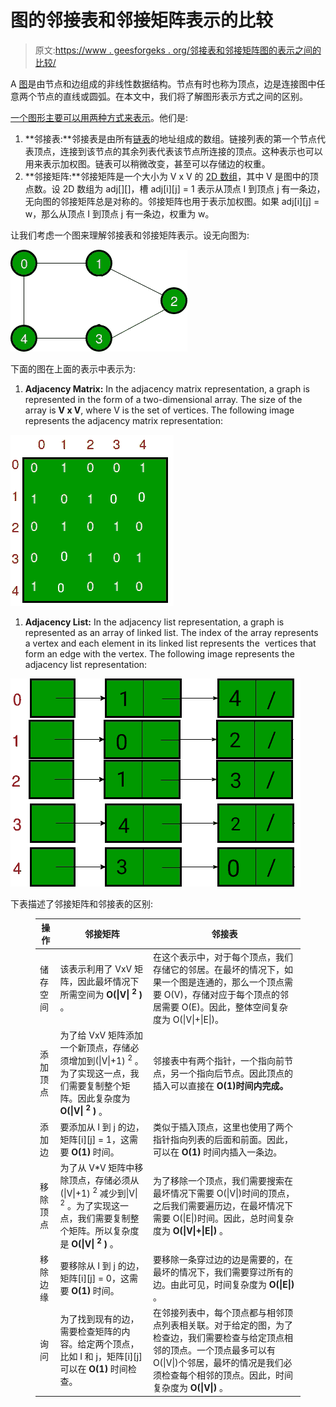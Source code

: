# 图的邻接表和邻接矩阵表示的比较

> 原文:[https://www . geesforgeks . org/邻接表和邻接矩阵图的表示之间的比较/](https://www.geeksforgeeks.org/comparison-between-adjacency-list-and-adjacency-matrix-representation-of-graph/)

A [图](https://www.geeksforgeeks.org/graph-data-structure-and-algorithms/)是由节点和边组成的非线性数据结构。节点有时也称为顶点，边是连接图中任意两个节点的直线或圆弧。在本文中，我们将了解图形表示方式之间的区别。

[一个图形主要可以用两种方式来表示](https://www.geeksforgeeks.org/graph-and-its-representations/)。他们是:

1.  **邻接表:**邻接表是由所有[链表](https://www.geeksforgeeks.org/data-structures/linked-list/)的地址组成的数组。链接列表的第一个节点代表顶点，连接到该节点的其余列表代表该节点所连接的顶点。这种表示也可以用来表示加权图。链表可以稍微改变，甚至可以存储边的权重。
2.  **邻接矩阵:**邻接矩阵是一个大小为 V x V 的 [2D 数组](https://www.geeksforgeeks.org/multidimensional-arrays-in-java/)，其中 V 是图中的顶点数。设 2D 数组为 adj[][]，槽 adj[i][j] = 1 表示从顶点 I 到顶点 j 有一条边，无向图的邻接矩阵总是对称的。邻接矩阵也用于表示加权图。如果 adj[i][j] = w，那么从顶点 I 到顶点 j 有一条边，权重为 w。

让我们考虑一个图来理解邻接表和邻接矩阵表示。设无向图为:

![](img/440058fb2066846217824b6d456cbd4e.png)

下面的图在上面的表示中表示为:

1.  **Adjacency Matrix:** In the adjacency matrix representation, a graph is represented in the form of a two-dimensional array. The size of the array is **V x V**, where V is the set of vertices. The following image represents the adjacency matrix representation: 

![](img/c860527743242678c3e3622380e435d9.png)

1.  **Adjacency List:** In the adjacency list representation, a graph is represented as an array of linked list. The index of the array represents a vertex and each element in its linked list represents the  vertices that form an edge with the vertex. The following image represents the adjacency list representation: 

![](img/7f14815b98fbc1398b5f60906f87838b.png)

下表描述了邻接矩阵和邻接表的区别:

<figure class="table">

| 操作 | 邻接矩阵 | 邻接表 |
| --- | --- | --- |
| 储存空间 | 该表示利用了 VxV 矩阵，因此最坏情况下所需空间为 **O(&#124;V&#124; <sup>2</sup> )** 。 | 在这个表示中，对于每个顶点，我们存储它的邻居。在最坏的情况下，如果一个图是连通的，那么一个顶点需要 O(V)，存储对应于每个顶点的邻居需要 O(E)。因此，整体空间复杂度为 O(&#124;V&#124;+&#124;E&#124;)。 |
| 添加顶点 | 为了给 VxV 矩阵添加一个新顶点，存储必须增加到(&#124;V&#124;+1) <sup>2</sup> 。为了实现这一点，我们需要复制整个矩阵。因此复杂度为 **O(&#124;V&#124; <sup>2</sup> )** 。 | 邻接表中有两个指针，一个指向前节点，另一个指向后节点。因此顶点的插入可以直接在 **O(1)时间内完成。** |
| 添加边 | 要添加从 I 到 j 的边，矩阵[i][j] = 1，这需要 **O(1)** 时间。 | 类似于插入顶点，这里也使用了两个指针指向列表的后面和前面。因此，可以在 **O(1)** 时间内插入一条边。 |
| 移除顶点 | 为了从 V*V 矩阵中移除顶点，存储必须从(&#124;V&#124;+1) <sup>2</sup> 减少到&#124;V&#124; <sup>2</sup> 。为了实现这一点，我们需要复制整个矩阵。所以复杂度是 **O(&#124;V&#124; <sup>2</sup> )** 。 | 为了移除一个顶点，我们需要搜索在最坏情况下需要 O(&#124;V&#124;)时间的顶点，之后我们需要遍历边，在最坏情况下需要 O(&#124;E&#124;)时间。因此，总时间复杂度为 **O(&#124;V&#124;+&#124;E&#124;)** 。 |
| 移除边缘 | 要移除从 I 到 j 的边，矩阵[i][j] = 0，这需要 **O(1)** 时间。 | 要移除一条穿过边的边是需要的，在最坏的情况下，我们需要穿过所有的边。由此可见，时间复杂度为 **O(&#124;E&#124;)** 。 |
| 询问 | 为了找到现有的边，需要检查矩阵的内容。给定两个顶点，比如 I 和 j，矩阵[i][j]可以在 **O(1)** 时间检查。 | 在邻接列表中，每个顶点都与相邻顶点列表相关联。对于给定的图，为了检查边，我们需要检查与给定顶点相邻的顶点。一个顶点最多可以有 O(&#124;V&#124;)个邻居，最坏的情况是我们必须检查每个相邻的顶点。因此，时间复杂度为 **O(&#124;V&#124;)** 。 |

</figure>